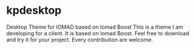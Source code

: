 # kpdesktop
Desktop Theme for IOMAD based on Iomad Boost
This is a theme I am developing for a client. It is based on Iomad Boost. Feel free to download and try it for your project. Every contribution are welcome.
